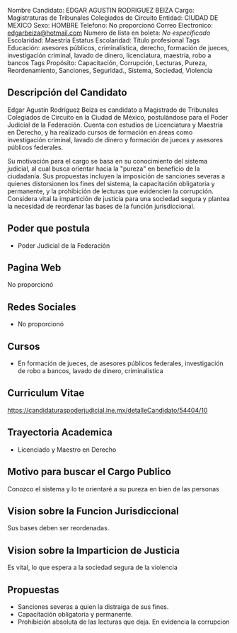 Nombre Candidato: EDGAR AGUSTIN RODRIGUEZ BEIZA
Cargo: Magistraturas de Tribunales Colegiados de Circuito
Entidad: CIUDAD DE MEXICO
Sexo: HOMBRE
Telefono: No proporcionó
Correo Electronico: edgarbeiza@hotmail.com
Numero de lista en boleta: *No especificado*
Escolaridad: Maestría
Estatus Escolaridad: Título profesional
Tags Educación: asesores públicos, criminalística, derecho, formación de jueces, investigación criminal, lavado de dinero, licenciatura, maestría, robo a bancos
Tags Propósito: Capacitación, Corrupción, Lecturas, Pureza, Reordenamiento, Sanciones, Seguridad., Sistema, Sociedad, Violencia


## Descripción del Candidato 

Edgar Agustín Rodríguez Beiza es candidato a Magistrado de Tribunales Colegiados de Circuito en la Ciudad de México, postulándose para el Poder Judicial de la Federación. Cuenta con estudios de Licenciatura y Maestría en Derecho, y ha realizado cursos de formación en áreas como investigación criminal, lavado de dinero y formación de jueces y asesores públicos federales.

Su motivación para el cargo se basa en su conocimiento del sistema judicial, al cual busca orientar hacia la "pureza" en beneficio de la ciudadanía. Sus propuestas incluyen la imposición de sanciones severas a quienes distorsionen los fines del sistema, la capacitación obligatoria y permanente, y la prohibición de lecturas que evidencien la corrupción. Considera vital la impartición de justicia para una sociedad segura y plantea la necesidad de reordenar las bases de la función jurisdiccional.


## Poder que postula

- Poder Judicial de la Federación


## Pagina Web

No proporcionó


## Redes Sociales

- No proporcionó


## Cursos

- En formación de jueces, de asesores públicos federales, investigación de robo a bancos, lavado de dinero, criminalistica


## Curriculum Vitae

https://candidaturaspoderjudicial.ine.mx/detalleCandidato/54404/10


## Trayectoria Academica

- Licenciado y Maestro en Derecho


## Motivo para buscar el Cargo Publico

Conozco el sistema y lo te orientaré a su pureza en bien de las personas


## Vision sobre la Funcion Jurisdiccional

Sus bases deben ser reordenadas.


## Vision sobre la Imparticion de Justicia

Es vital, lo que espera a la sociedad segura de la violencia


## Propuestas

- Sanciones severas a quien la distraiga de sus fines.
- Capacitación obligatoria y permanente.
- Prohibición absoluta de las lecturas que deja. En evidencia la corrupcion

